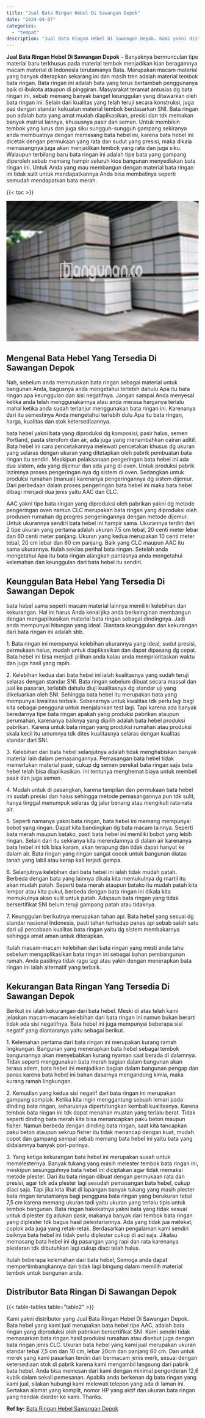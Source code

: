 ```yaml
---
title: "Jual Bata Ringan Hebel Di Sawangan Depok"
date: "2024-04-07"
categories: 
  - "tempat"
description: "Jual Bata Ringan Hebel Di Sawangan Depok. Kami yakni distributor yang Jual Bata Ringan Hebel Di Sawangan Depok. Bata hebel yang kami jual merupakan bata hebe..."
---
```


**Jual Bata Ringan Hebel Di Sawangan Depok** – Banyaknya bermunculan tipe material baru terkhusus pada material tembok menjadikan kian beragamnya macam material di Indonesia terutamanya Bata. Merupakan macam material yang banyak diterapkan sekarang ini dan masih tren adalah material tembok bata ringan. Bata ringan ini adalah bata yang terus bertambah penggunanya baik di ibukota ataupun di pinggiran. Masyarakat teramat antusias dg bata ringan ini, sebab memang banyak banget keunggulan yang ditawarkan oleh bata ringan ini. Selain dari kualitas yang telah teruji secara konstruksi, juga pas dengan standar kekuatan material tembok berdasarkan SNI. Bata ringan pun adalah bata yang amat mudah diaplikasikan, presisi dan tdk memakan banyak matrial lainnya, khususnya pasir dan semen. Untuk membikin tembok yang lurus dan juga siku sungguh-sungguh gampang sekiranya anda membuatnya dengan memasang bata hebel ini, karena bata hebel ini dicetak dengan permukaan yang rata dan sudut yang presisi, maka dikala memasangnya juga akan menjadikan tembok yang rata dan juga siku. Walaupun terbilang baru bata ringan ini adalah tipe bata yang gampang diperoleh sebab memang hampir seluruh kios bangunan menyediakan bata ringan ini. Untuk Anda yang mau membangun dengan material bata ringan ini tidak sulit untuk mendapatkannya Anda bisa membelinya seperti semudah mendapatkan bata merah.

{{< toc >}}

![Jual Bata Ringan Hebel Di Sawangan Depok](/images/jual-hebel-murah-24.png)

## Mengenal Bata Hebel Yang Tersedia Di Sawangan Depok

Nah, sebelum anda memutuskan bata ringan sebagai material untuk bangunan Anda, bagusnya anda mengetahui terlebih dahulu Apa itu bata ringan apa keunggulan dan sisi negatifnya. Jangan sampai Anda menyesal ketika anda telah menggunakannya atau anda merasa harganya terlalu mahal ketika anda sudah terlanjur menggunakan bata ringan ini. Karenanya dari itu semestinya Anda mengetahui terlebih dulu Apa itu bata ringan, harga, kualitas dan stok ketersediaannya.

bata hebel yakni bata yang diproduksi dg komposisi; pasir halus, semen Portland, pasta sterofom dan air, ada juga yang menambahkan cairan aditif. Bata hebel ini cara pencetakannya melewati pencetakan khusus dg ukuran yang selaras dengan ukuran yang ditetapkan oleh pabrik pembuatan bata ringan itu sendiri. Meskipun pelaksanaan pengeringan bata hebel ini ada dua sistem, ada yang dijemur dan ada yang di oven. Untuk produksi pabrik lazimnya proses pengeringan nya dg sistem di oven. Sedangkan untuk produksi rumahan (manual) karenanya pengeringannya dg sistem dijemur. Dari perbedaan dalam proses pengeringan bata hebel ini maka bata hebel dibagi menjadi dua jenis yaitu AAC dan CLC.

AAC yakni tipe bata ringan yang diproduksi oleh pabrikan yakni dg metode pengeringan oven namun CLC merupakan bata ringan yang diproduksi oleh produsen rumahan dg progres pengeringannya dengan metode dijemur. Untuk ukurannya sendiri bata hebel ini hampir sama. Ukurannya terdiri dari 2 tipe ukuran yang pertama adalah ukuran 7.5 cm tebal, 20 centi meter lebar dan 60 centi meter panjang. Ukuran yang kedua merupakan 10 centi meter tebal, 20 cm lebar dan 60 cm panjang. Baik yang CLC maupun AAC itu sama ukurannya. Itulah sekilas perihal bata ringan. Setelah anda mengetahui Apa itu bata ringan alangkah pantasnya anda mengetahui kelemahan dan keunggulan dari bata hebel itu sendiri.

## Keunggulan Bata Hebel Yang Tersedia Di Sawangan Depok

bata hebel sama seperti macam material lainnya memiliki kelebihan dan kekurangan. Hal ini harus Anda kenal jika anda berkeinginan membangun dengan mengaplikasikan material bata ringan sebagai dindingnya. Jadi anda mempunyai hitungan yang ideal. Diantara keunggulan dan kekurangan dari bata ringan ini adalah sbb.

1\. Bata ringan ini mempunyai kelebihan ukurannya yang ideal, sudut presisi, permukaan halus, mudah untuk diaplikasikan dan dapat dipasang dg cepat. Bata hebel ini bisa menjadi pilihan anda kalau anda memprioritaskan waktu dan juga hasil yang rapih.

2\. Kelebihan kedua dari bata hebel ini ialah kualitasnya yang sudah teruji selaras dengan standar SNI. Bata ringan sebelum dibuat secara massal dan jual ke pasaran, terlebih dahulu diuji kualitasnya dg standar uji yang dikeluarkan oleh SNI. Sehingga bata hebel itu merupakan bata yang mempunyai kwalitas terbaik. Sebenarnya untuk kwalitas tdk perlu lagi bagi kita sebagai pengguna untuk menjalankan test lagi. Tapi karena ada banyak beredarnya tipe bata ringan apakah yang produksi pabrikan ataupun perumahan, karenanya baiknya yang dipilih adalah bata hebel produksi pabrikan. Karena untuk bata ringan yang produksi rumahan atau produksi skala kecil itu umumnya tdk dites kualitasnya selaras dengan kualitas standar dari SNI.

3\. Kelebihan dari bata hebel selanjutnya adalah tidak menghabiskan banyak material lain dalam pemasangannya. Pemasangan bata hebel tidak memerlukan material pasir, cukup dg semen perekat bata ringan saja bata hebel telah bisa diaplikasikan. Ini tentunya menghemat biaya untuk membeli pasir dan juga semen.

4\. Mudah untuk di pasangkan, karena tampilan dan permukaan bata hebel ini sudah presisi dan halus sehingga metode pemasangannya pun tdk sulit, hanya tinggal menumpuk selaras dg jalur benang atau mengikuti rata-rata air.

5\. Seperti namanya yakni bata ringan, bata hebel ini memang mempunyai bobot yang ringan. Dapat kita bandingkan dg bata macam lainnya. Seperti bata merah maupun batako, pasti bata hebel ini memiliki bobot yang lebih ringan. Selain dari itu sekiranya kita merendamnya di dalam air karenanya bata hebel ini tdk bisa karam, akan terapung dan tidak dapat hanyut ke dalam air. Bata ringan yang ringan sangat cocok untuk bangunan diatas tanah yang labil atau kerap kali terjadi gempa.

6\. Selanjutnya kelebihan dari bata hebel ini ialah tidak mudah patah. Berbeda dengan bata yang lainnya dikala kita memukulnya dg martil itu akan mudah patah. Seperti bata merah ataupun batako itu mudah patah kita lempar atau kita pukul, berbeda dengan bata ringan ini dikala kita memukulnya akan sulit untuk patah. Adapaun bata ringan yang tidak bersertifikat SNI belum teruji gampang patah atau tidaknya.

7\. Keunggulan berikutnya merupakan tahan api. Bata hebel yang sesuai dg standar nasional Indonesia, pasti tahan terhadap panas api sebab salah satu dari uji percobaan kualitas bata ringan yaitu dg sistem membakarnya sehingga amat aman untuk diterapkan.

Itulah macam-macam kelebihan dari bata ringan yang mesti anda tahu sebelum mengaplikasikan bata ringan ini sebagai bahan pembangunan rumah. Anda pastinya tidak ragu lagi atau yakin dengan menerapkan bata ringan ini ialah alternatif yang terbaik.

## Kekurangan Bata Ringan Yang Tersedia Di Sawangan Depok

Berikut ini ialah kekurangan dari bata hebel. Meski di atas telah kami jelaskan macam-macam kelebihan dari bata ringan ini namun bukan berarti tidak ada sisi negatifnya. Bata hebel ini juga mempunyai beberapa sisi negatif yang diantaranya yaitu sebagai berikut.

1\. Kelemahan pertama dari bata ringan ini merupakan kurang ramah lingkungan. Bangunan yang menerapkan bata hebel sebagai tembok bangunannya akan menyebabkan kurang nyaman saat berada di dalamnya. Tidak seperti menggunakan bata merah bagian dalam bangunan akan terasa adem, bata hebel ini menjadikan bagian dalam bangunan pengap dan panas karena bata hebel ini bahan dasarnya mengandung kimia, maka kurang ramah lingkungan.

2\. Kemudian yang kedua sisi negatif dari bata ringan ini merupakan gampang somplak. Ketika kita ingin menggantung sebuah lemari pada dinding bata ringan, seharusnya diperhitungkan kembali kualitasnya. Karena tembok bata ringan ini tdk dapat menahan muatan yang terlalu berat. Tidak seperti dinding bata merah kita bisa menancapkan paku beton maupun fisher. Namun berbeda dengan dinding bata ringan, saat kita tancapkan paku beton ataupun sekrup fisher itu tidak menancap dengan kuat, mudah copot dan gampang sempal sebab memang bata hebel ini yaitu bata yang didalamnya banyak pori-porinya.

3\. Yang ketiga kekurangan bata hebel ini merupakan susah untuk memelesternya. Banyak tukang yang masih melester tembok bata ringan ini, meskipun sesungguhnya bata hebel ini diciptakan agar tidak memakai metode plester. Dari itu bata ringan dibuat dengan permukaan rata dan presisi, agar tdk ada plester lagi sesudah pemasangan bata hebel, cukup diaci saja. Tapi jika kita lihat di lapangan banyak tukang yang masih plester bata ringan terutamanya bagi pengguna bata ringan yang berukuran tebal 7,5 cm karena memang ukuran tadi yaitu ukuran yang terlalu tipis untuk tembok bangunan. Bata ringan hakekatnya yakni bata yang tidak sesuai untuk diplester dg adukan pasir, makanya banyak dari tembok bata ringan yang diplester tdk bagus hasil pelestariannya. Ada yang tidak jua melekat, coplok ada juga yang retak-retak. Berdasarkan pengalaman kami sendiri baiknya bata hebel ini tidak perlu diplester cukup di aci saja. Jikalau memasang bata hebel ini dg pasangan yang rapi dan rata karenanya plesteran tdk dibutuhkan lagi cukup diaci telah halus.

Itulah beberapa kelemahan dari bata hebel, Semoga anda dapat mempertimbangkannya dan tidak lagi bingung dalam memilih material tembok untuk bangunan anda.

## Distributor Bata Ringan Di Sawangan Depok

{{< table-tables table="table2" >}}

Kami yakni distributor yang Jual Bata Ringan Hebel Di Sawangan Depok. Bata hebel yang kami jual merupakan bata hebel tipe AAC, adalah bata ringan yang diproduksi oleh pabrikan bersertifikat SNI. Kami sendiri tidak memasarkan bata ringan hasil produksi rumahan atau disebut juga dengan bata ringan jenis CLC. Ukuran bata hebel yang kami jual merupakan ukuran standar tebal 7,5 cm dan 10 cm, lebar 20cm dan panjang 60 cm. Dan untuk merek yang kami pasarkan terdiri dari bermacam jenis merk, sesuai dengan ketersediaan stok di pabrik karena kami mengambil langsung dari pabrik bata hebel. Anda bisa memesan dari kami dengan minimal pengorderan 12,6 kubik dalam sekali pemesanan. Apabila anda berkenan dg bata ringan yang kami jual, silakan hubungi kami melewati telepon yang ada di laman ini. Sertakan alamat yang komplit, nomor HP yang aktif dan ukuran bata ringan yang hendak diorder ke kami. Thanks.

**Ref by:** [Bata Ringan Hebel Sawangan Depok](https://id.wikipedia.org/wiki/Bata)
